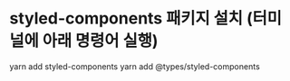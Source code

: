 # styled-components 패키지 설치 (터미널에 아래 명령어 실행)
yarn add styled-components
yarn add @types/styled-components